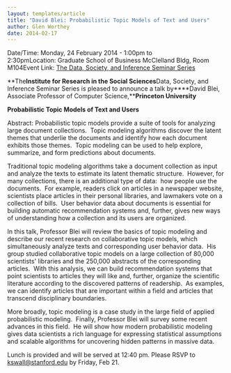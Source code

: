 ```yaml
---
layout: templates/article
title: "David Blei: Probabilistic Topic Models of Text and Users"
author: Glen Worthey
date: 2014-02-17
---
```



Date/Time: Monday, 24 February 2014 - 1:00pm to 2:30pmLocation: Graduate School of Business McClelland Bldg, Room M104Event Link: [The Data, Society, and Inference Seminar Series](https://iriss.stanford.edu/css/dsi-seminar)

**The****Institute for Research in the Social Sciences****Data, Society, and Inference Seminar Series is pleased to announce a talk by****David Blei, Associate Professor of Computer Science,****Princeton University**


**Probabilistic Topic Models of Text and Users**


Abstract: Probabilistic topic models provide a suite of tools for analyzing large document collections.  Topic modeling algorithms discover the latent themes that underlie the documents and identify how each document exhibits those themes.  Topic modeling can be used to help explore, summarize, and form predictions about documents.


Traditional topic modeling algorithms take a document collection as input and analyze the texts to estimate its latent thematic structure.  However, for many collections, there is an additional type of data:  how people use the documents.  For example, readers click on articles in a newspaper website, scientists place articles in their personal libraries, and lawmakers vote on a collection of bills.  User behavior data about documents is essential for building automatic recommendation systems and, further, gives new ways of understanding how a collection and its users are organized.


In this talk, Professor Blei will review the basics of topic modeling and describe our recent research on collaborative topic models, which simultaneously analyze texts and corresponding user behavior data.  His group studied collaborative topic models on a large collection of 80,000 scientists' libraries and the 250,000 abstracts of the corresponding articles.  With this analysis, we can build recommendation systems that point scientists to articles they will like and, further, organize the scientific literature according to the discovered patterns of readership.  As examples, we can identify articles that are important within a field and articles that transcend disciplinary boundaries.


More broadly, topic modeling is a case study in the large field of applied probabilistic modeling.  Finally, Professor Blei will survey some recent advances in this field.  He will show how modern probabilistic modeling gives data scientists a rich language for expressing statistical assumptions and scalable algorithms for uncovering hidden patterns in massive data.


Lunch is provided and will be served at 12:40 pm. Please RSVP to [kswall@stanford.edu](mailto:kswall@stanford.edu) by Friday, Feb 21.











